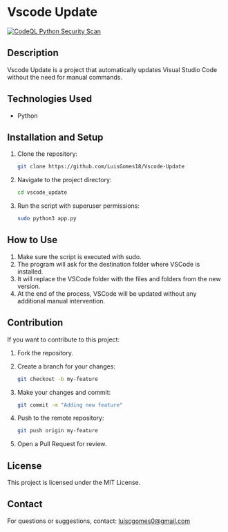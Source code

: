 # Vscode Update
[![CodeQL Python Security Scan](https://github.com/LuisGomes18/Vscode-Update/actions/workflows/codeql.yml/badge.svg)](https://github.com/LuisGomes18/Vscode-Update/actions/workflows/codeql.yml)

## Description

Vscode Update is a project that automatically updates Visual Studio Code without the need for manual commands.

## Technologies Used

- Python

## Installation and Setup

1. Clone the repository:

   ```sh
   git clone https://github.com/LuisGomes18/Vscode-Update
   ```

2. Navigate to the project directory:

   ```sh
   cd vscode_update
   ```

3. Run the script with superuser permissions:

   ```sh
   sudo python3 app.py
   ```

## How to Use

1. Make sure the script is executed with sudo.
2. The program will ask for the destination folder where VSCode is installed.
3. It will replace the VSCode folder with the files and folders from the new version.
4. At the end of the process, VSCode will be updated without any additional manual intervention.

## Contribution

If you want to contribute to this project:

1. Fork the repository.
2. Create a branch for your changes:

   ```sh
   git checkout -b my-feature
   ```

3. Make your changes and commit:

   ```sh
   git commit -m "Adding new feature"
   ```

4. Push to the remote repository:

   ```sh
   git push origin my-feature
   ```

5. Open a Pull Request for review.

## License

This project is licensed under the MIT License.

## Contact

For questions or suggestions, contact: <luiscgomes0@gmail.com>
